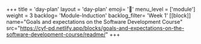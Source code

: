 +++
title = 'day-plan'
layout = 'day-plan'
emoji= '📝'
menu_level = ['module']
weight = 3
backlog= 'Module-Induction'
backlog_filter= 'Week 1'
[[block]]
name="Goals and expectations on the Software Development Course"
src="https://cyf-pd.netlify.app/blocks/goals-and-expectations-on-the-software-development-course/readme/"
+++
